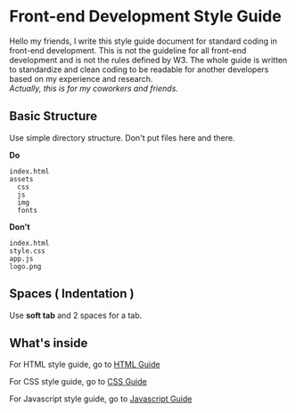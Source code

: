 # Front-end Development Style Guide

Hello my friends, I write this style guide document for standard coding in front-end development. This is not the guideline for all front-end development and is not the rules defined by W3. The whole guide is written to standardize and clean coding to be readable for another developers based on my experience and research.  
_Actually, this is for my coworkers and friends._

## Basic Structure
Use simple directory structure. Don't put files here and there.

**Do**
````
index.html
assets
  css
  js
  img
  fonts
````

**Don't**
````
index.html
style.css
app.js
logo.png
````

## Spaces ( Indentation )
Use **soft tab** and 2 spaces for a tab. 

## What's inside
For HTML style guide, go to [HTML Guide](html-guide.md)

For CSS style guide, go to [CSS Guide](css-guide.md)

For Javascript style guide, go to [Javascript Guide](js-guide.md)
